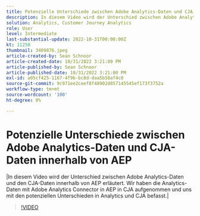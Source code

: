 ```yaml
---
title: Potenzielle Unterschiede zwischen Adobe Analytics-Daten und CJA-Daten innerhalb von AEP
description: In diesem Video wird der Unterschied zwischen Adobe Analytics-Daten und CJA-Daten innerhalb von AEP erläutert. Wir haben die Analytics-Daten mit Adobe Analytics Connector in AEP in CJA aufgenommen und uns mit den potenziellen Unterschieden in Analytics und CJA befasst.
solution: Analytics, Customer Journey Analytics
role: User
level: Intermediate
last-substantial-update: 2022-10-31T00:00:00Z
kt: 11250
thumbnail: 3409876.jpeg
article-created-by: Sean Schnoor
article-created-date: 10/31/2022 3:21:00 PM
article-published-by: Sean Schnoor
article-published-date: 10/31/2022 3:21:00 PM
exl-id: a05cf425-1167-4f9b-bc8d-daa5b58af4c0
source-git-commit: 9c971ee2ceef8f48902d857145545ef173f3752a
workflow-type: tm+mt
source-wordcount: '100'
ht-degree: 0%

---
```


# Potenzielle Unterschiede zwischen Adobe Analytics-Daten und CJA-Daten innerhalb von AEP

|In diesem Video wird der Unterschied zwischen Adobe Analytics-Daten und den CJA-Daten innerhalb von AEP erläutert. Wir haben die Analytics-Daten mit Adobe Analytics Connector in AEP in CJA aufgenommen und uns mit den potenziellen Unterschieden in Analytics und CJA befasst.|

>[!VIDEO](https://video.tv.adobe.com/v/3409876/?quality=12&learn=on)

